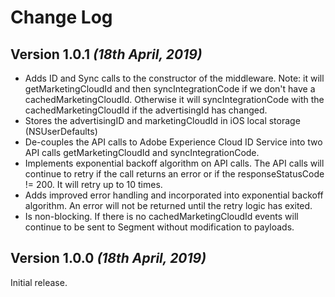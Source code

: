 Change Log
==========

Version 1.0.1 *(18th April, 2019)*
-------------------------------------
* Adds ID and Sync calls to the constructor of the middleware. Note: it will getMarketingCloudId and then syncIntegrationCode if we don't have a cachedMarketingCloudId. Otherwise it will syncIntegrationCode with the cachedMarketingCloudId if the advertisingId has changed.
* Stores the advertisingID and marketingCloudId in iOS local storage (NSUserDefaults)
* De-couples the API calls to Adobe Experience Cloud ID Service into two API calls getMarketingCloudId and syncIntegrationCode.
* Implements exponential backoff algorithm on API calls. The API calls will continue to retry if the call returns an error or if the responseStatusCode != 200. It will retry up to 10 times.
* Adds improved error handling and incorporated into exponential backoff algorithm. An error will not be returned until the retry logic has exited.
* Is non-blocking. If there is no cachedMarketingCloudId events will continue to be sent to Segment without modification to payloads.

Version 1.0.0 *(18th April, 2019)*
-------------------------------------
Initial release.
